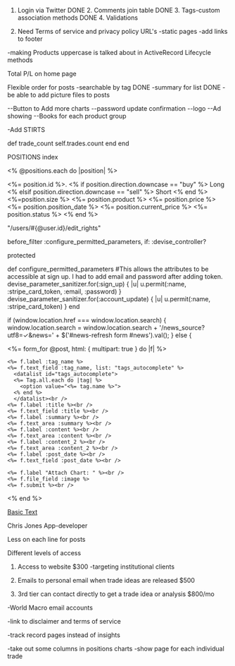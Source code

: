 1. Login via Twitter
DONE 2. Comments join table
DONE 3. Tags-custom association methods
DONE 4. Validations

5. Need Terms of service and privacy policy URL's
 -static pages
 -add links to footer

-making Products uppercase is talked about in
ActiveRecord Lifecycle methods

Total P/L on home page

Flexible order for posts
-searchable by tag
DONE -summary for list
DONE -be able to add picture files to posts


--Button to Add more charts
--password update confirmation
--logo
--Ad showing
--Books for each product group

-Add STIRTS


  def trade_count
    self.trades.count
  end
end

POSITIONS index

<% @positions.each do |position| %>
<tr>
  <td><%= position.id %>. </td>
  <td><% if position.direction.downcase == "buy" %>
        Long
      <% elsif position.direction.downcase == "sell" %>
        Short
      <% end %> </td>
  <td><%=position.size %> </td>
  <td><%= position.product %> </td>
  <td><%= position.price %> </td>
  <td><%= position.position_date %> </td>
  <td><%= position.current_price %> </td>
  <td><%= position.status %> </td>
</tr>
  <% end %>
<br />

"/users/#{@user.id}/edit_rights"


<!-- <%= form_tag("/posts", method: "get") do %>
  <p>Filter by topic: <%= select_tag "tag", options_from_collection_for_select(@tags, "id", "name"), include_blank: true %> <%= submit_tag "Filter" %></p>
<% end %> -->

<!-- from ApplicationController -->

before_filter :configure_permitted_parameters, if: :devise_controller?

protected

def configure_permitted_parameters
  #This allows the attributes to be accessible at sign up. I had to add email and password after adding token.
  devise_parameter_sanitizer.for(:sign_up) { |u| u.permit(:name, :stripe_card_token, :email, :password) }
  devise_parameter_sanitizer.for(:account_update) { |u| u.permit(:name, :stripe_card_token) }
end


if (window.location.href === window.location.search) {
  window.location.search = window.location.search + '/news_source?utf8=✓&news=' + $('#news-refresh form #news').val();
} else {

  <%= form_for @post, html: { multipart: true } do |f| %>

    <%= f.label :tag_name %>
    <%= f.text_field :tag_name, list: "tags_autocomplete" %>
      <datalist id="tags_autocomplete">
      <%= Tag.all.each do |tag| %>
        <option value="<%= tag.name %>">
      <% end %>
      </datalist><br />
    <%= f.label :title %><br />
    <%= f.text_field :title %><br />
    <%= f.label :summary %><br />
    <%= f.text_area :summary %><br />
    <%= f.label :content %><br />
    <%= f.text_area :content %><br />
    <%= f.label :content_2 %><br />
    <%= f.text_area :content_2 %><br />
    <%= f.label :post_date %><br />
    <%= f.text_field :post_date %><br />

    <%= f.label "Attach Chart: " %><br />
    <%= f.file_field :image %>
    <%= f.submit %><br />
  <% end %>



  <div class="row mb48 mb-xs-0">
    <div class="col-sm-4 text-center">
        <div class="modal-container">
            <a class="btn btn-lg btn-modal" href="#">
                <i class="ti-text"></i> Basic Text</a>
                <div id="myModal" class="modal fade" role="dialog">
                  <div class="modal-dialog">


Chris Jones
App-developer


Less on each line for posts

Different levels of access


1. Access to website $300
  -targeting institutional clients

2. Emails to personal email when trade ideas are released $500

3. 3rd tier can contact directly to get a trade idea or analysis $800/mo

-World Macro email accounts

-link to disclaimer and terms of service

-track record pages instead of insights

-take out some columns in positions charts
-show page for each individual trade
